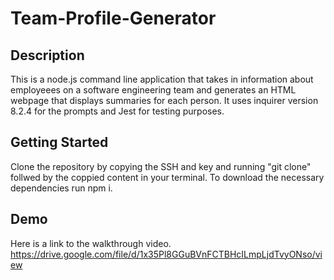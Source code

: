 # Team-Profile-Generator

## Description
This is a node.js command line application that takes in information about employeees on a software engineering team and generates an HTML webpage that displays summaries for each person. It uses inquirer version 8.2.4 for the prompts and Jest for testing purposes.

## Getting Started
Clone the repository by copying the SSH and key and running "git clone" follwed by the coppied content in your terminal. To download the necessary dependencies run npm i.

## Demo 
Here is a link to the walkthrough video.
https://drive.google.com/file/d/1x35Pl8GGuBVnFCTBHcILmpLjdTvyONso/view

